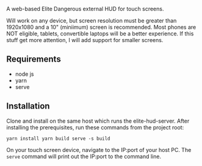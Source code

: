 A web-based Elite Dangerous external HUD for touch screens.

Will work on any device, but screen resolution must be greater than 1920x1080 and a 10" (miniimum) screen is recommended.
Most phones are NOT eligible, tablets, convertible laptops will be a better experience. If this stuff get more attention, I will add support for smaller screens.

## Requirements

- node js
- yarn
- serve

## Installation

Clone and install on the same host which runs the elite-hud-server.
After installing the prerequisites, run these commands from the project root:

`
yarn install
yarn build
serve -s build
`

On your touch screen device, navigate to the IP:port of your host PC. The `serve` command will print out the IP:port to the command line.